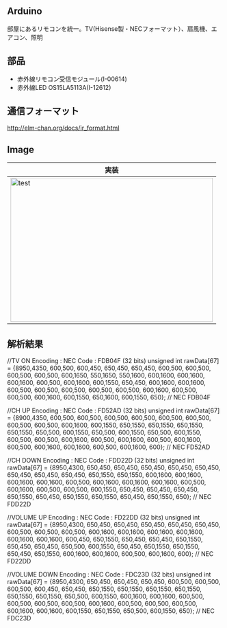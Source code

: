 ## Arduino
部屋にあるリモコンを統一。TV(Hisense製・NECフォーマット）、扇風機、エアコン、照明

## 部品
* 赤外線リモコン受信モジュール(I-00614)
* 赤外線LED OS15LA5113A(I-12612)

## 通信フォーマット
http://elm-chan.org/docs/ir_format.html


## Image
|実装|
|---|
|<img src="" alt="test" title="test" width="473" height="336">|


## 解析結果
//TV ON
Encoding  : NEC 
Code      : FDB04F (32 bits)
unsigned int  rawData[67] = {8950,4350, 600,500, 600,450, 650,450, 650,450, 600,500, 600,500, 600,500, 600,500, 600,1650, 550,1650, 550,1600, 600,1600, 600,1600, 600,1600, 600,500, 600,1600, 600,1550, 650,450, 600,1600, 600,1600, 600,500, 600,500, 600,500, 600,500, 600,500, 600,1600, 600,500, 600,500, 600,1600, 600,1550, 650,1600, 600,1550, 650};  // NEC FDB04F

//CH UP
Encoding  : NEC
Code      : FD52AD (32 bits)
unsigned int  rawData[67] = {8900,4350, 600,500, 600,500, 600,500, 600,500, 600,500, 600,500, 600,500, 600,500, 600,1600, 600,1550, 650,1550, 650,1550, 650,1550, 650,1550, 650,500, 600,1550, 650,500, 600,1550, 650,500, 600,1550, 600,500, 600,500, 600,1600, 600,500, 600,1600, 600,500, 600,1600, 600,500, 600,1600, 600,1600, 600,500, 600,1600, 600};  // NEC FD52AD

//CH DOWN
Encoding  : NEC
Code      : FDD22D (32 bits)
unsigned int  rawData[67] = {8950,4300, 650,450, 650,450, 650,450, 650,450, 650,450, 650,450, 650,450, 650,450, 650,1550, 650,1550, 600,1600, 600,1600, 600,1600, 600,1600, 600,500, 600,1600, 600,1600, 600,1600, 600,500, 600,1600, 600,500, 600,500, 600,1550, 650,450, 650,450, 650,450, 650,1550, 650,450, 650,1550, 650,1550, 650,450, 650,1550, 650};  // NEC FDD22D


//VOLUME UP
Encoding  : NEC
Code      : FD22DD (32 bits)
unsigned int  rawData[67] = {8950,4300, 650,450, 650,450, 650,450, 650,450, 650,450, 600,500, 600,500, 600,500, 600,1600, 600,1600, 600,1600, 600,1600, 600,1600, 600,1600, 600,450, 650,1550, 650,450, 650,450, 650,1550, 650,450, 650,450, 650,500, 600,1550, 650,450, 650,1550, 650,1550, 650,450, 650,1550, 600,1600, 600,1600, 600,500, 600,1600, 600};  // NEC FD22DD


//VOLUME DOWN
Encoding  : NEC
Code      : FDC23D (32 bits)
unsigned int  rawData[67] = {8950,4300, 650,450, 650,450, 650,450, 600,500, 600,500, 600,500, 600,450, 650,450, 650,1550, 650,1550, 650,1550, 650,1550, 650,1550, 650,1550, 650,500, 600,1550, 600,1600, 600,1600, 600,500, 600,500, 600,500, 600,500, 600,1600, 600,500, 600,500, 600,500, 600,1600, 600,1600, 600,1550, 650,1550, 650,500, 600,1550, 650};  // NEC FDC23D


